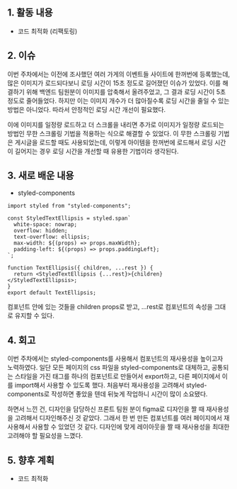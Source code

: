 ## 1. 활동 내용
- 코드 최적화 (리팩토링)

## 2. 이슈
이번 주차에서는 이전에 조사했던 여러 가게의 이벤트들 사이트에 한꺼번에 등록했는데, 많은 이미지가 로드되다보니 로딩 시간이 15초 정도로 길어졌던 이슈가 있었다.
이를 해결하기 위해 백엔드 팀원분이 이미지를 압축해서 올려주었고, 그 결과 로딩 시간이 5초 정도로 줄어들었다.
하지만 이는 이미지 개수가 더 많아질수록 로딩 시간을 줄일 수 있는 방법은 아니었다. 따라서 안정적인 로딩 시간 개선이 필요했다.

이에 이미지를 일정량 로드하고 더 스크롤을 내리면 추가로 이미지가 일정량 로드되는 방법인 무한 스크롤링 기법을 적용하는 식으로 해결할 수 있었다.
이 무한 스크롤링 기법은 게시글을 로드할 때도 사용되었는데, 이렇게 아이템을 한꺼번에 로드해서 로딩 시간이 길어지는 경우 로딩 시간을 개선할 때 유용한 기법이라 생각된다.

## 3. 새로 배운 내용
- styled-components
```
import styled from "styled-components";

const StyledTextEllipsis = styled.span`
  white-space: nowrap;
  overflow: hidden;
  text-overflow: ellipsis;
  max-width: ${(props) => props.maxWidth};
  padding-left: ${(props) => props.paddingLeft};
`;

function TextEllipsis({ children, ...rest }) {
  return <StyledTextEllipsis {...rest}>{children}</StyledTextEllipsis>;
}
export default TextEllipsis;
```
컴포넌트 안에 있는 것들을 children props로 받고, ...rest로 컴포넌트의 속성을 그대로 유지할 수 있다.

## 4. 회고
이번 주차에서는 styled-components를 사용해서 컴포넌트의 재사용성을 높이고자 노력하였다.
일단 모든 페이지의 css 파일을 styled-components로 대체하고, 공통되는 스타일을 가진 태그를 하나의 컴포넌트로 만들어서 export하고,
다른 페이지에서 이를 import해서 사용할 수 있도록 했다. 처음부터 재사용성을 고려해서 styled-components로 작성하면 좋았을 텐데 뒤늦게 작업하니 시간이 많이 소요됐다.

하면서 느낀 건, 디자인을 담당하신 프론트 팀원 분이 figma로 디자인을 짤 때 재사용성을 고려해서 디자인해주신 것 같았다.
그래서 한 번 만든 컴포넌트를 여러 페이지에서 재사용해서 사용할 수 있었던 것 같다. 디자인에 맞게 레이아웃을 짤 때 재사용성을 최대한 고려해야 할 필요성을 느꼈다.

## 5. 향후 계획
- 코드 최적화
